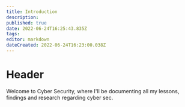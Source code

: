 ```yaml
---
title: Introduction
description: 
published: true
date: 2022-06-24T16:25:43.835Z
tags: 
editor: markdown
dateCreated: 2022-06-24T16:23:00.038Z
---
```


# Header
Welcome to Cyber Security, where I'll be documenting all my lessons, findings and research regarding cyber sec.